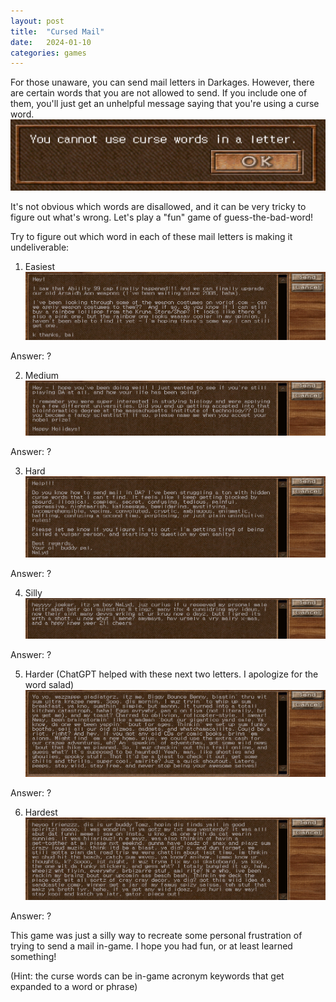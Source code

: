 ```yaml
---
layout: post
title:  "Cursed Mail"
date:   2024-01-10
categories: games
---
```


For those unaware, you can send mail letters in Darkages. However, there are certain words that you are not allowed to send. If you include one of them, you'll just get an unhelpful message saying that you're using a curse word.
![No Cursing Popup](/public/images/cursed-mail/no-cursing.png)


It's not obvious which words are disallowed, and it can be very tricky to figure out what's wrong. Let's play a "fun" game of guess-the-bad-word!

Try to figure out which word in each of these mail letters is making it undeliverable:


1. Easiest
![1-easy](/public/images/cursed-mail/1-easy.png)

Answer: ?

2. Medium
![2-medium](/public/images/cursed-mail/2-medium.png)

Answer: ?

3. Hard
![2-medium](/public/images/cursed-mail/3-hard.png)

Answer: ?

4. Silly
![2-medium](/public/images/cursed-mail/4-silly.png)

Answer: ?

5. Harder (ChatGPT helped with these next two letters. I apologize for the word salad)
![2-medium](/public/images/cursed-mail/5-harder.png)

Answer: ?

6. Hardest
![2-medium](/public/images/cursed-mail/6-hardest.png)

Answer: ?

This game was just a silly way to recreate some personal frustration of trying to send a mail in-game. I hope you had fun, or at least learned something!

(Hint: the curse words can be in-game acronym keywords that get expanded to a word or phrase)

